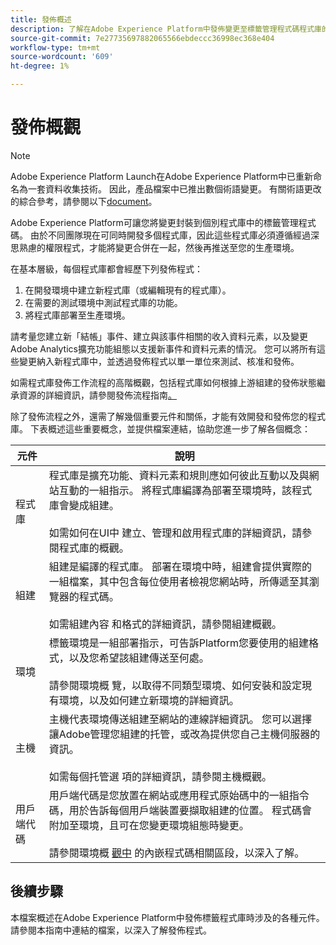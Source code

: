 ```yaml
---
title: 發佈概述
description: 了解在Adobe Experience Platform中發佈變更至標籤管理程式碼程式庫的程式。
source-git-commit: 7e27735697882065566ebdeccc36998ec368e404
workflow-type: tm+mt
source-wordcount: '609'
ht-degree: 1%

---
```


# 發佈概觀

>[!NOTE]
>
>Adobe Experience Platform Launch在Adobe Experience Platform中已重新命名為一套資料收集技術。 因此，產品檔案中已推出數個術語變更。 有關術語更改的綜合參考，請參閱以下[document](../../term-updates.md)。

Adobe Experience Platform可讓您將變更封裝到個別程式庫中的標籤管理程式碼。 由於不同團隊現在可同時開發多個程式庫，因此這些程式庫必須遵循經過深思熟慮的權限程式，才能將變更合併在一起，然後再推送至您的生產環境。

在基本層級，每個程式庫都會經歷下列發佈程式：

1. 在開發環境中建立新程式庫（或編輯現有的程式庫）。
1. 在需要的測試環境中測試程式庫的功能。
1. 將程式庫部署至生產環境。

請考量您建立新「結帳」事件、建立與該事件相關的收入資料元素，以及變更Adobe Analytics擴充功能組態以支援新事件和資料元素的情況。 您可以將所有這些變更納入新程式庫中，並透過發佈程式以單一單位來測試、核准和發佈。

如需程式庫發佈工作流程的高階概觀，包括程式庫如何根據上游組建的發佈狀態繼承資源的詳細資訊，請參閱發佈流程指南[。](./publishing-flow.md)

除了發佈流程之外，還需了解幾個重要元件和關係，才能有效開發和發佈您的程式庫。 下表概述這些重要概念，並提供檔案連結，協助您進一步了解各個概念：

| 元件 | 說明 |
| --- | --- |
| 程式庫 | 程式庫是擴充功能、資料元素和規則應如何彼此互動以及與網站互動的一組指示。 將程式庫編譯為部署至環境時，該程式庫會變成組建。<br><br>如需如何在UI中 [](./libraries.md) 建立、管理和啟用程式庫的詳細資訊，請參閱程式庫的概觀。 |
| 組建 | 組建是編譯的程式庫。 部署在環境中時，組建會提供實際的一組檔案，其中包含每位使用者檢視您網站時，所傳遞至其瀏覽器的程式碼。<br><br>如需組建內容 [](./builds.md) 和格式的詳細資訊，請參閱組建概觀。 |
| 環境 | 標籤環境是一組部署指示，可告訴Platform您要使用的組建格式，以及您希望該組建傳送至何處。<br><br>請參閱環境概 [](./environments.md) 覽，以取得不同類型環境、如何安裝和設定現有環境，以及如何建立新環境的詳細資訊。 |
| 主機 | 主機代表環境傳送組建至網站的連線詳細資訊。 您可以選擇讓Adobe管理您組建的托管，或改為提供您自己主機伺服器的資訊。<br><br>如需每個托管選 [](./hosts/hosts-overview.md) 項的詳細資訊，請參閱主機概觀。 |
| 用戶端代碼 | 用戶端代碼是您放置在網站或應用程式原始碼中的一組指令碼，用於告訴每個用戶端裝置要擷取組建的位置。 程式碼會附加至環境，且可在您變更環境組態時變更。<br><br>請參閱環境概 [觀中](./environments.md#embed-code) 的內嵌程式碼相關區段，以深入了解。 |

## 後續步驟

本檔案概述在Adobe Experience Platform中發佈標籤程式庫時涉及的各種元件。 請參閱本指南中連結的檔案，以深入了解發佈程式。

